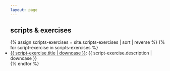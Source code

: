 ```yaml
---
layout: page
---
```


## scripts & exercises 

<div class="posts" id="Blog">
    <ul style="padding-left: 0em">
        {% assign scripts-exercises = site.scripts-exercises | sort | reverse %}
        {% for script-exercise in scripts-exercises %}
        <li>
            <div style="font-weight: normal"><a href="{{ site.baseurl }}{{ script-exercise.url }}">{{ script-exercise.title | downcase }}</a>: {{ script-exercise.description | downcase }}</div>
        </li>
        {% endfor %}
    </ul>
</div>
